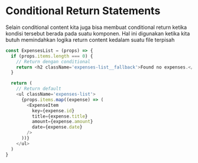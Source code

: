 # Conditional Return Statements

Selain conditional content kita juga bisa membuat conditional return ketika kondisi tersebut berada pada suatu komponen. Hal ini digunakan ketika kita butuh memindahkan logika return content kedalam suatu file terpisah

```js
const ExpensesList = (props) => {
  if (props.items.length === 0) {
    // Return dengan conditional
    return <h2 className='expenses-list__fallback'>Found no expenses.</h2>
  }

  return (
    // Return default
    <ul className='expenses-list'>
      {props.items.map((expense) => (
        <ExpenseItem
          key={expense.id}
          title={expense.title}
          amount={expense.amount}
          date={expense.date}
        />
      ))}
    </ul>
  )
}
```